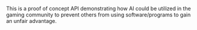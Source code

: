 This is a proof of concept API demonstrating how AI could be utilized in the gaming community to prevent others from using software/programs to gain an unfair advantage.
